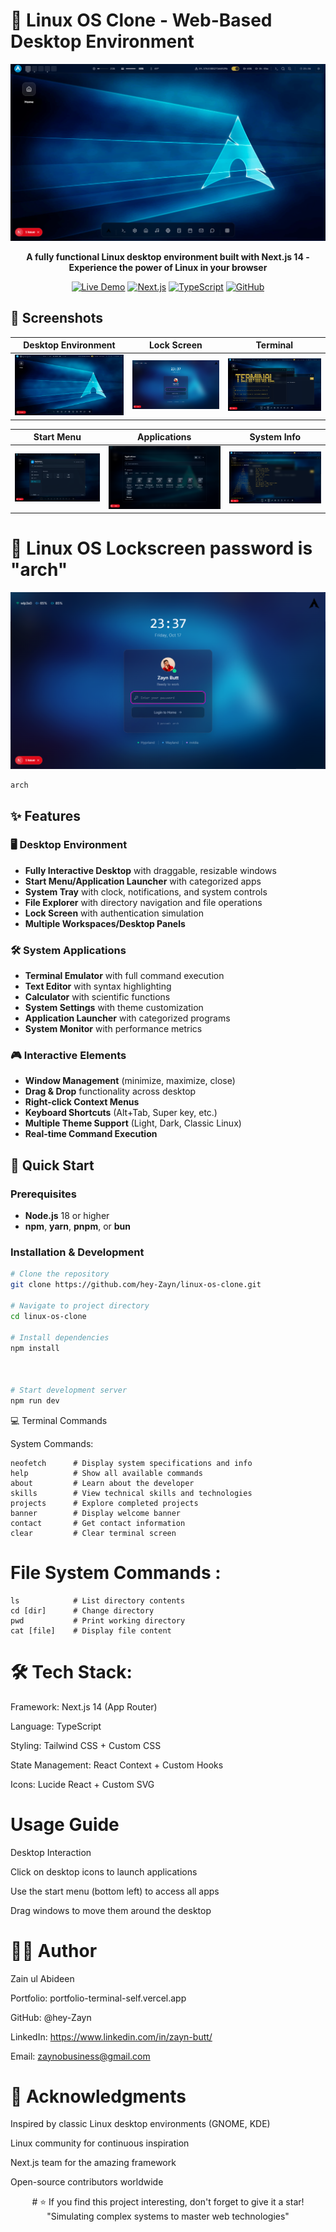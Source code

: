 # 🐧 Linux OS Clone - Web-Based Desktop Environment

<div align="center">

![Linux OS Clone](./public/Home.png)

**A fully functional Linux desktop environment built with Next.js 14 - Experience the power of Linux in your browser**

[![Live Demo](https://img.shields.io/badge/🌐_Live_Demo-00ff00?style=for-the-badge&logo=vercel&logoColor=black)](https://your-live-demo-link.vercel.app)
[![Next.js](https://img.shields.io/badge/Next.js-14-000000?style=for-the-badge&logo=next.js&logoColor=white)](https://nextjs.org)
[![TypeScript](https://img.shields.io/badge/TypeScript-3178C6?style=for-the-badge&logo=typescript&logoColor=white)](https://typescriptlang.org)
[![GitHub](https://img.shields.io/badge/GitHub-181717?style=for-the-badge&logo=github&logoColor=white)](https://github.com/hey-Zayn)

</div>

## 📸 Screenshots

<div align="center">

| Desktop Environment | Lock Screen | Terminal |
|---------------------|-------------|----------|
| ![Desktop](./public/Home.png) | ![Lock Screen](./public/lockscreen.png) | ![Terminal](./public/terminal.png) |

| Start Menu | Applications | System Info |
|------------|--------------|-------------|
| ![Start Menu](./public/startupmenu.png) | ![Apps](./public/apps.png) | ![Neofetch](./public/neofetch.png) |

</div>




  # 🐧 Linux OS Lockscreen password is "arch"
  ![Lock Screen](./public/lockscreen.png) 
  ```
arch
```


## ✨ Features

### 🖥️ Desktop Environment
- **Fully Interactive Desktop** with draggable, resizable windows
- **Start Menu/Application Launcher** with categorized apps
- **System Tray** with clock, notifications, and system controls
- **File Explorer** with directory navigation and file operations
- **Lock Screen** with authentication simulation
- **Multiple Workspaces/Desktop Panels**

### 🛠️ System Applications
- **Terminal Emulator** with full command execution
- **Text Editor** with syntax highlighting
- **Calculator** with scientific functions
- **System Settings** with theme customization
- **Application Launcher** with categorized programs
- **System Monitor** with performance metrics

### 🎮 Interactive Elements
- **Window Management** (minimize, maximize, close)
- **Drag & Drop** functionality across desktop
- **Right-click Context Menus**
- **Keyboard Shortcuts** (Alt+Tab, Super key, etc.)
- **Multiple Theme Support** (Light, Dark, Classic Linux)
- **Real-time Command Execution**

## 🚀 Quick Start

### Prerequisites
- **Node.js** 18 or higher
- **npm**, **yarn**, **pnpm**, or **bun**

### Installation & Development

```bash
# Clone the repository
git clone https://github.com/hey-Zayn/linux-os-clone.git

# Navigate to project directory
cd linux-os-clone

# Install dependencies
npm install



# Start development server
npm run dev


````

💻 Terminal Commands

System Commands:
```
neofetch      # Display system specifications and info
help          # Show all available commands
about         # Learn about the developer
skills        # View technical skills and technologies
projects      # Explore completed projects
banner        # Display welcome banner
contact       # Get contact information
clear         # Clear terminal screen
```

# File System Commands : 
```
ls            # List directory contents
cd [dir]      # Change directory
pwd           # Print working directory
cat [file]    # Display file content
```



# 🛠️ Tech Stack: 


Framework: Next.js 14 (App Router)

Language: TypeScript

Styling: Tailwind CSS + Custom CSS

State Management: React Context + Custom Hooks

Icons: Lucide React + Custom SVG





# Usage Guide
Desktop Interaction

Click on desktop icons to launch applications

Use the start menu (bottom left) to access all apps

Drag windows to move them around the desktop


# 👨‍💻 Author
Zain ul Abideen

Portfolio: portfolio-terminal-self.vercel.app

GitHub: @hey-Zayn

LinkedIn: https://www.linkedin.com/in/zayn-butt/

Email: zaynobusiness@gmail.com

# 🙏 Acknowledgments
Inspired by classic Linux desktop environments (GNOME, KDE)

Linux community for continuous inspiration

Next.js team for the amazing framework

Open-source contributors worldwide


<div align="center">
# ⭐ If you find this project interesting, don't forget to give it a star!
"Simulating complex systems to master web technologies"

</div> 

